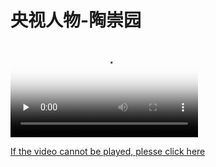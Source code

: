 # 央视人物-陶崇园

<video id="video" controls="" preload="none" poster="img/cctv-poster.jpg">
      <source id="mp4" src="video/CCTV-TCY.mp4" type="video/mp4">
      <p>Your user agent does not support the HTML5 Video element.</p>
</video>

[If the video cannot be played, plesse click here](video/CCTV-TCY.mp4)
